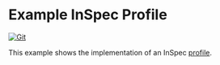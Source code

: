 # Example InSpec Profile

[![Git](https://app.soluble.cloud/api/v1/public/badges/3d103cbd-07b0-43a7-bc42-ce8219546622.svg?orgId=387173487776)](https://app.soluble.cloud/repos/details/github.com/lhasadreams/inspectors_profile?orgId=387173487776)  

This example shows the implementation of an InSpec [profile](../../docs/profiles.rst).

